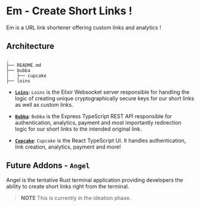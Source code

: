 # Em - Create Short Links !

Em is a URL link shortener offering custom links and analytics !

## Architecture

```
.
├── README.md
├── bubba
│   ├── cupcake
├── loins
```

- **[`Loins`](https://github.com/glamboyosa/Em/blob/main/loins)**: `Loins` is the Elixir Websocket server responsible for handling the logic of creating unique cryptographically secure keys for our short links as well as custom links.

- **[`Bubba`](https://github.com/glamboyosa/Em/blob/main/bubba)**: `Bubba` is the Express TypeScript REST API responsible for authentication, analytics, payment and most importantly redirection logic for our short links to the intended original link.

- **[`Cupcake`](https://github.com/glamboyosa/Em/blob/main/bubba/cupcake)**: `Cupcake` is the React TypeScript UI. It handles authentication, link creation, analytics, payment and more!

## Future Addons - `Angel`

Angel is the tentative Rust terminal application providing developers the ability to create short links right from the terminal.

> **NOTE** This is currently in the ideation phase.
